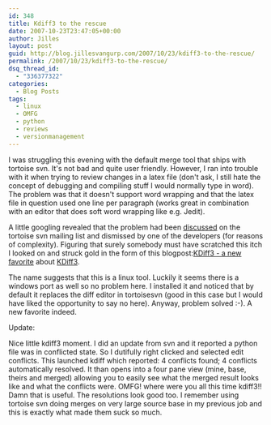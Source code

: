 ```yaml
---
id: 348
title: Kdiff3 to the rescue
date: 2007-10-23T23:47:05+00:00
author: Jilles
layout: post
guid: http://blog.jillesvangurp.com/2007/10/23/kdiff3-to-the-rescue/
permalink: /2007/10/23/kdiff3-to-the-rescue/
dsq_thread_id:
  - "336377322"
categories:
  - Blog Posts
tags:
  - linux
  - OMFG
  - python
  - reviews
  - versionmanagement
---
```

I was struggling this evening with the default merge tool that ships with tortoise svn. It's not bad and quite user friendly. However, I ran into trouble with it when trying to review changes in a latex file (don't ask, I still hate the concept of debugging and compiling stuff I would normally type in word). The problem was that it doesn't support word wrapping and that the latex file in question used one line per paragraph (works great in combination with an editor that does soft word wrapping like e.g. Jedit).

A little googling revealed that the problem had been <a href="http://svn.haxx.se/tsvnusers/archive-2007-05/0256.shtml">discussed</a> on the tortoise svn mailing list and dismissed by one of the developers (for reasons of complexity). Figuring that surely somebody must have scratched this itch I looked on and struck gold in the form of this blogpost:<a href="http://www.pluralsight.com/blogs/craig/archive/2004/10/14/2787.aspx">KDiff3 - a new favorite</a> about <a href="http://kdiff3.sourceforge.net/">KDiff3</a>. 

The name suggests that this is a linux tool. Luckily it seems there is a windows port as well so no problem here. I installed it and noticed that by default it replaces the diff editor in tortoisesvn (good in this case but I would have liked the opportunity to say no here). Anyway, problem solved :-). A new favorite indeed.

Update:

Nice little kdiff3 moment. I did an update from svn and it reported a python file was in conflicted state. So I dutifully right clicked and selected edit conflicts. This launched kdiff which reported: 4 conflicts found; 4 conflicts automatically resolved. It than opens into a four pane view (mine, base, theirs and merged) allowing you to easily see what the merged result looks like and what the conflicts were. OMFG! where were you all this time kdiff3!! Damn that is useful. The resolutions look good too. I remember using tortoise svn doing merges on very large source base in my previous job and this is exactly what made them suck so much.